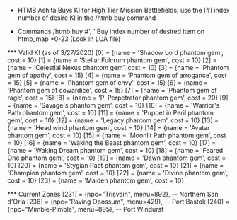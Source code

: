 * HTMB Ashita
Buys KI for High Tier Mission Battlefields, use the [#] index number of desire KI in the /htmb buy command

- Commands
/htmb buy #', ' Buy index number of desired item on htmb_map *0-23 (Look in LUA file)

*** Valid KI (as of 3/27/2020)
[0] = {name = 'Shadow Lord phantom gem',      cost = 10} 
[1] = {name = 'Stellar Fulcrum phantom gem',  cost = 10} 
[2] = {name = 'Celestial Nexus phantom gem',  cost = 10} 
[3] = {name = 'Phantom gem of apathy',        cost = 15} 
[4] = {name = 'Phantom gem of arrogance',     cost = 15} 
[5] = {name = 'Phantom gem of envy',          cost = 15} 
[6] = {name = 'Phantom gem of cowardice',     cost = 15} 
[7] = {name = 'Phantom gem of rage',          cost = 15} 
[8] = {name = 'P. Perpetrator phantom gem',   cost = 20} 
[9] = {name = 'Savage\'s phantom gem',        cost = 10} 
[10] = {name = 'Warrior\'s Path phantom gem',  cost = 10} 
[11] = {name = 'Puppet in Peril phantom gem',  cost = 10} 
[12] = {name = 'Legacy phantom gem',           cost = 10} 
[13] = {name = 'Head wind phantom gem',        cost = 10} 
[14] = {name = 'Avatar phantom gem',           cost = 10} 
[15] = {name = 'Moonlit Path phantom gem',     cost = 10} 
[16] = {name = 'Waking the Beast phantom gem', cost = 10} 
[17] = {name = 'Waking Dream phantom gem',     cost = 10} 
[18] = {name = 'Feared One phantom gem',       cost = 10} 
[19] = {name = 'Dawn phantom gem',             cost = 10} 
[20] = {name = 'Stygian Pact phantom gem',     cost = 10} 
[21] = {name = 'Champion phantom gem',         cost = 10} 
[22] = {name = 'Divine phantom gem',           cost = 10} 
[23] = {name = 'Maiden phantom gem',           cost = 10} 


*** Current Zones
[231] = {npc="Trisvain", menu=892}, -- Northern San d'Oria 
[236] = {npc="Raving Opossum", menu=429}, -- Port Bastok 
[240] = {npc="Mimble-Pimble", menu=895}, -- Port Windurst 

